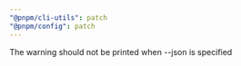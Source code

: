 ```yaml
---
"@pnpm/cli-utils": patch
"@pnpm/config": patch
---
```


The warning should not be printed when --json is specified

